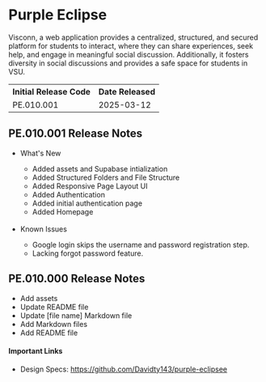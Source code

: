<h1> Purple Eclipse</h1>
<p> Visconn, a web application provides a centralized, structured, and secured platform for students to interact, where they can share experiences, seek help, and engage in meaningful social discussion. Additionally, it fosters diversity in social discussions and provides a safe space for students in VSU.
</p>
<table> 
  <tr>
    <th>
      Initial Release Code
    </th>
    <th>
      Date Released
    </th>
  </tr>
  <tr>
    <td> PE.010.001 </td>
    <td> 2025-03-12</td>
  </tr>
</table>

<h2> PE.010.001 Release Notes </h2>
<ul>
  <li> What's New </li>
  <ul>
    <li> Added assets and Supabase intialization </li>
    <li> Added Structured Folders and File Structure </li>
    <li> Added Responsive Page Layout UI </li>
    <li> Added Authentication </l1>
    <li> Added initial authentication page </li>
    <li> Added Homepage </li><br>
  </ul>
  
  <li> Known Issues </li>
  <ul>
    <li> Google login skips the username and password registration step. </li>
    <li> Lacking forgot password feature. </li>
  </ul>
</ul>

<h2> PE.010.000 Release Notes </h2>
<ul>
    <li> Add assets </li>
    <li> Update README file </li>
    <li> Update [file name] Markdown file</li>
    <li> Add Markdown files </li>
    <li> Add README file </li>
</ul>

<h4> Important Links </h4>
<ul>
  <li>
    Design Specs: 
    <a href="https://github.com/Davidty143/purple-eclipsee"> https://github.com/Davidty143/purple-eclipsee</a>
  </li>
</ul>
